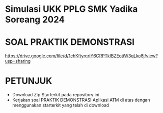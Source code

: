 # Simulasi UKK PPLG SMK Yadika Soreang 2024

# SOAL PRAKTIK DEMONSTRASI

https://drive.google.com/file/d/1chKftyrqriY6CRPTkIBZEotiW3qLko8j/view?usp=sharing

# PETUNJUK

- Download Zip Starterkit pada repository ini
- Kerjakan soal PRAKTIK DEMONSTRASI Aplikasi ATM di atas dengan menggunakan starterkit yang telah di download
